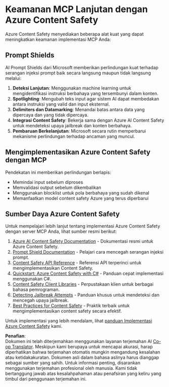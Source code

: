 <!--
CO_OP_TRANSLATOR_METADATA:
{
  "original_hash": "f5300fd1b5e84520d500b2a8f568a1d8",
  "translation_date": "2025-07-17T08:56:50+00:00",
  "source_file": "02-Security/azure-content-safety.md",
  "language_code": "id"
}
-->
# Keamanan MCP Lanjutan dengan Azure Content Safety

Azure Content Safety menyediakan beberapa alat kuat yang dapat meningkatkan keamanan implementasi MCP Anda:

## Prompt Shields

AI Prompt Shields dari Microsoft memberikan perlindungan kuat terhadap serangan injeksi prompt baik secara langsung maupun tidak langsung melalui:

1. **Deteksi Lanjutan**: Menggunakan machine learning untuk mengidentifikasi instruksi berbahaya yang tersembunyi dalam konten.
2. **Spotlighting**: Mengubah teks input agar sistem AI dapat membedakan antara instruksi yang valid dan input eksternal.
3. **Delimiters dan Datamarking**: Menandai batas antara data yang dipercaya dan yang tidak dipercaya.
4. **Integrasi Content Safety**: Bekerja sama dengan Azure AI Content Safety untuk mendeteksi upaya jailbreak dan konten berbahaya.
5. **Pembaruan Berkelanjutan**: Microsoft secara rutin memperbarui mekanisme perlindungan terhadap ancaman yang muncul.

## Mengimplementasikan Azure Content Safety dengan MCP

Pendekatan ini memberikan perlindungan berlapis:
- Memindai input sebelum diproses
- Memvalidasi output sebelum dikembalikan
- Menggunakan blocklist untuk pola berbahaya yang sudah dikenal
- Memanfaatkan model content safety Azure yang terus diperbarui

## Sumber Daya Azure Content Safety

Untuk mempelajari lebih lanjut tentang implementasi Azure Content Safety dengan server MCP Anda, lihat sumber resmi berikut:

1. [Azure AI Content Safety Documentation](https://learn.microsoft.com/azure/ai-services/content-safety/) - Dokumentasi resmi untuk Azure Content Safety.
2. [Prompt Shield Documentation](https://learn.microsoft.com/azure/ai-services/content-safety/concepts/prompt-shield) - Pelajari cara mencegah serangan injeksi prompt.
3. [Content Safety API Reference](https://learn.microsoft.com/rest/api/contentsafety/) - Referensi API terperinci untuk mengimplementasikan Content Safety.
4. [Quickstart: Azure Content Safety with C#](https://learn.microsoft.com/azure/ai-services/content-safety/quickstart-csharp) - Panduan cepat implementasi menggunakan C#.
5. [Content Safety Client Libraries](https://learn.microsoft.com/azure/ai-services/content-safety/quickstart-client-libraries-rest-api) - Perpustakaan klien untuk berbagai bahasa pemrograman.
6. [Detecting Jailbreak Attempts](https://learn.microsoft.com/azure/ai-services/content-safety/concepts/jailbreak-detection) - Panduan khusus untuk mendeteksi dan mencegah upaya jailbreak.
7. [Best Practices for Content Safety](https://learn.microsoft.com/azure/ai-services/content-safety/concepts/best-practices) - Praktik terbaik untuk mengimplementasikan content safety secara efektif.

Untuk implementasi yang lebih mendalam, lihat [panduan Implementasi Azure Content Safety](./azure-content-safety-implementation.md) kami.

**Penafian**:  
Dokumen ini telah diterjemahkan menggunakan layanan terjemahan AI [Co-op Translator](https://github.com/Azure/co-op-translator). Meskipun kami berupaya untuk mencapai akurasi, harap diperhatikan bahwa terjemahan otomatis mungkin mengandung kesalahan atau ketidakakuratan. Dokumen asli dalam bahasa aslinya harus dianggap sebagai sumber yang sahih. Untuk informasi penting, disarankan menggunakan terjemahan profesional oleh manusia. Kami tidak bertanggung jawab atas kesalahpahaman atau penafsiran yang keliru yang timbul dari penggunaan terjemahan ini.
